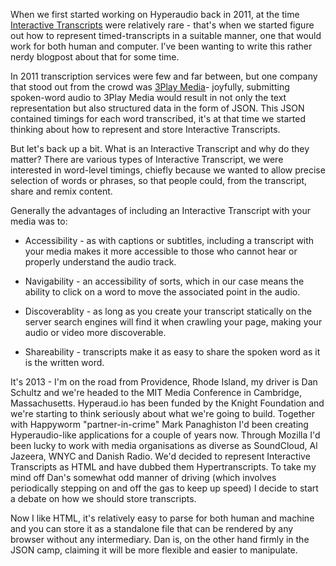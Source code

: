 When we first started working on Hyperaudio back in 2011, at the time [Interactive Transcripts](https://en.wikipedia.org/wiki/Interactive_transcripts) were relatively rare - that's when we started figure out how to represent timed-transcripts in a suitable manner, one that would work for both human and computer. I’ve been wanting to write this rather nerdy blogpost about that for some time.

In 2011 transcription services were few and far between, but one company that stood out from the crowd was [3Play Media](https://www.3playmedia.com/)- joyfully, submitting spoken-word audio to 3Play Media would result in not only the text representation but also structured data in the form of JSON. This JSON contained timings for each word transcribed, it's at that time we started thinking about how to represent and store Interactive Transcripts.

But let's back up a bit. What is an Interactive Transcript and why do they matter? There are various types of Interactive Transcript, we were interested in word-level timings, chiefly because we wanted to allow precise selection of words or phrases, so that people could, from the transcript, share and remix content.

Generally the advantages of including an Interactive Transcript with your media was to:

- Accessibility - as with captions or subtitles, including a transcript with your media makes it more accessible to those who cannot hear or properly understand the audio track.

- Navigability - an accessibility of sorts, which in our case means the ability to click on a word to move the associated point in the audio.

- Discoverablity - as long as you create your transcript statically on the server search engines will find it when crawling your page, making your audio or video more discoverable.

- Shareability - transcripts make it as easy to share the spoken word as it is the written word.

It's 2013 - I'm on the road from Providence, Rhode Island, my driver is Dan Schultz and we're headed to the MIT Media Conference in Cambridge, Massachusetts. Hyperaud.io has been funded by the Knight Foundation and we're starting to think seriously about what we're going to build. Together with Happyworm "partner-in-crime" Mark Panaghiston I'd been creating Hyperaudio-like applications for a couple of years now. Through Mozilla I'd been lucky to work with media organisations as diverse as SoundCloud, Al Jazeera, WNYC and Danish Radio. We'd decided to represent Interactive Transcripts as HTML and have dubbed them Hypertranscripts. To take my mind off Dan's somewhat odd manner of driving (which involves periodically stepping on and off the gas to keep up speed) I decide to start a debate on how we should store transcripts.

Now I like HTML, it's relatively easy to parse for both human and machine and you can store it as a standalone file that can be rendered by any browser without any intermediary. Dan is, on the other hand firmly in the JSON camp, claiming it will be more flexible and easier to manipulate.








